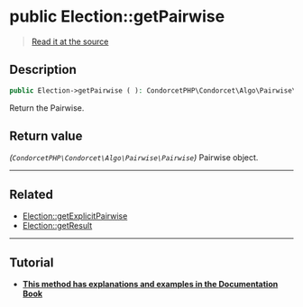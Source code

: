 # public Election::getPairwise

> [Read it at the source](https://github.com/julien-boudry/Condorcet/blob/master/src/ElectionProcess/ResultsProcess.php#L193)

## Description    

```php
public Election->getPairwise ( ): CondorcetPHP\Condorcet\Algo\Pairwise\Pairwise
```

Return the Pairwise.


## Return value   

*(`CondorcetPHP\Condorcet\Algo\Pairwise\Pairwise`)* Pairwise object.


---------------------------------------

## Related

* [Election::getExplicitPairwise](/Docs/api-reference/Election%20Class/Election--getExplicitPairwise().md)    
* [Election::getResult](/Docs/api-reference/Election%20Class/Election--getResult().md)    

---------------------------------------

## Tutorial

* **[This method has explanations and examples in the Documentation Book](https://docs.condorcet.io/book/3.AsPhpLibrary/6.Results/1.WinnerAndLoser)**    

